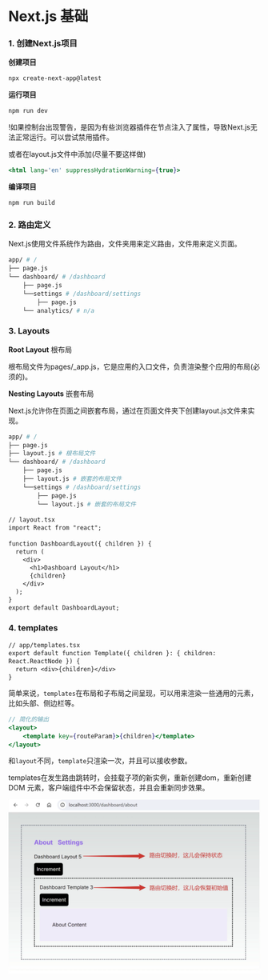 # Next.js 基础

### 1. 创建Next.js项目

**创建项目**
```sh
npx create-next-app@latest
```

**运行项目**
```sh
npm run dev
```

!如果控制台出现警告，是因为有些浏览器插件在节点注入了属性，导致Next.js无法正常运行。可以尝试禁用插件。

或者在layout.js文件中添加(尽量不要这样做)
```jsx
<html lang='en' suppressHydrationWarning={true}>
```  

**编译项目**
```sh
npm run build
```

### 2. 路由定义

Next.js使用文件系统作为路由，文件夹用来定义路由，文件用来定义页面。

```sh 
app/ # /
├── page.js 
└── dashboard/ # /dashboard
    ├── page.js
    └──settings # /dashboard/settings
        ├── page.js 
    └── analytics/ # n/a
```

### 3. Layouts

**Root Layout**  根布局

根布局文件为pages/_app.js，它是应用的入口文件，负责渲染整个应用的布局(必须的)。

**Nesting Layouts**  嵌套布局

Next.js允许你在页面之间嵌套布局，通过在页面文件夹下创建layout.js文件来实现。

```sh
app/ # /
├── page.js 
├── layout.js # 根布局文件
└── dashboard/ # /dashboard
    ├── page.js
    ├── layout.js # 嵌套的布局文件
    └──settings # /dashboard/settings
        ├── page.js 
        └── layout.js # 嵌套的布局文件
```
```tsx
// layout.tsx
import React from "react";

function DashboardLayout({ children }) {
  return (
    <div>
      <h1>Dashboard Layout</h1>
      {children}
    </div>
  );
}
export default DashboardLayout;
```

### 4. templates

```tsx
// app/templates.tsx
export default function Template({ children }: { children: React.ReactNode }) {
  return <div>{children}</div>
}
```
简单来说，`templates`在布局和子布局之间呈现，可以用来渲染一些通用的元素，比如头部、侧边栏等。
```jsx
// 简化的输出
<layout>
    <template key={routeParam}>{children}</template>
</layout>
```
和`layout`不同，`template`只渲染一次，并且可以接收参数。

templates在发生路由跳转时，会挂载子项的新实例，重新创建dom，重新创建 DOM 元素，客户端组件中不会保留状态，并且会重新同步效果。

![templates](./images/关于template.png)